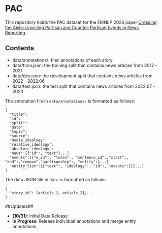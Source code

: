 # PAC
This repository holds the PAC dataset for the EMNLP 2023 paper [Crossing the Aisle: Unveiling Partisan and Counter-Partisan Events in News Reporting](https://arxiv.org/abs/2310.18768).

## Contents
- data/annotations/: final annotations of each story.
- data/train.json: the training split that contains news articles from 2012 - 2021.
- data/dev.json: the development split that contains news articles from 2022 - 2022.06
- data/test.json: the test split that contains news articles from 2022.07 - 2023

The annotation file in `data/annotations/` is formatted as follows:
```
{
  "title":
  "id":
  "split":
  "date":
  "topic":
  "source":
  "media_ideology":
  "relative_ideology":
  "absolute_ideology":
  "news":[{"id":, "text"}...]
  "events":[{"e_id":, "token":, "sentence_id":,"start":, "end":,"remove","partisanship":, "entity":}...]
  "entity_list":[{"text":, "ideology":, "id":, "events":[]}...]
}
```
The data JSON file in `data` is formatted as follows:
```
{
  "story_id": [article_1, article_2],...
}
```
##Updates##
- **(10/31)**: Initial Data Release
- **In Progress**: Release individual annotations and merge entity annotations
